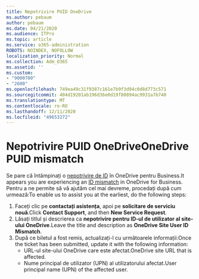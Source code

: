 ```yaml
---
title: Nepotrivire PUID OneDrive
ms.author: pebaum
author: pebaum
ms.date: 04/21/2020
ms.audience: ITPro
ms.topic: article
ms.service: o365-administration
ROBOTS: NOINDEX, NOFOLLOW
localization_priority: Normal
ms.collection: Adm_O365
ms.assetid: ''
ms.custom:
- "9000700"
- "2600"
ms.openlocfilehash: 749ea49c31f9387c161e7b9f3d94c0d8d773c571
ms.sourcegitcommit: 404d19201ab196d36e0d19f80894ac9931a7b740
ms.translationtype: MT
ms.contentlocale: ro-RO
ms.lasthandoff: 12/11/2020
ms.locfileid: "49653272"
---
```

# <a name="onedrive-puid-mismatch"></a><span data-ttu-id="e2595-102">Nepotrivire PUID OneDrive</span><span class="sxs-lookup"><span data-stu-id="e2595-102">OneDrive PUID mismatch</span></span>

<span data-ttu-id="e2595-103">Se pare că întâmpinați o [nepotrivire de ID](https://docs.microsoft.com/sharepoint/troubleshoot/administration/access-denied-or-need-permission-error-sharepoint-online-or-onedrive-for-business#when-accessing-a-onedrive-site) în OneDrive pentru Business.</span><span class="sxs-lookup"><span data-stu-id="e2595-103">It appears you are experiencing an [ID mismatch](https://docs.microsoft.com/sharepoint/troubleshoot/administration/access-denied-or-need-permission-error-sharepoint-online-or-onedrive-for-business#when-accessing-a-onedrive-site) in OneDrive for Business.</span></span> <span data-ttu-id="e2595-104">Pentru a ne permite să vă ajutăm cel mai devreme, procedați după cum urmează:</span><span class="sxs-lookup"><span data-stu-id="e2595-104">To enable us to assist you at the earliest, do the following steps:</span></span>

1. <span data-ttu-id="e2595-105">Faceți clic pe  **contactați asistența**, apoi pe  **solicitare de serviciu nouă**.</span><span class="sxs-lookup"><span data-stu-id="e2595-105">Click  **Contact Support**, and then  **New Service Request**.</span></span>
2. <span data-ttu-id="e2595-106">Lăsați titlul și descrierea ca  **nepotrivire pentru ID-ul de utilizator al site-ului OneDrive**.</span><span class="sxs-lookup"><span data-stu-id="e2595-106">Leave the title and description as  **OneDrive Site User ID Mismatch**.</span></span>
3. <span data-ttu-id="e2595-107">După ce biletul a fost remis, actualizați-l cu următoarele informații:</span><span class="sxs-lookup"><span data-stu-id="e2595-107">Once the ticket has been submitted, update it with the following information:</span></span>
    - <span data-ttu-id="e2595-108">URL-ul site-ului OneDrive care este afectat.</span><span class="sxs-lookup"><span data-stu-id="e2595-108">OneDrive site URL that is affected.</span></span>
    - <span data-ttu-id="e2595-109">Nume principal de utilizator (UPN) al utilizatorului afectat.</span><span class="sxs-lookup"><span data-stu-id="e2595-109">User principal name (UPN) of the affected user.</span></span>
